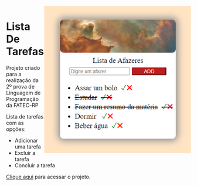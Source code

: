 <img src="https://github.com/pah-10/Lista_De_Tarefas/blob/main/lista.PNG" min-width="500px" max-width="500px" width="400px" align="right" alt="icon">

# Lista De Tarefas

Projeto criado para a realização da 2º prova de Linguagem de Programação da FATEC-RP

Lista de tarefas com as opções:

* Adicionar uma tarefa
* Excluir a tarefa
* Concluir a tarefa

[Clique aqui](https://listadeafazeres.pah10.repl.co/) para acessar o projeto.
